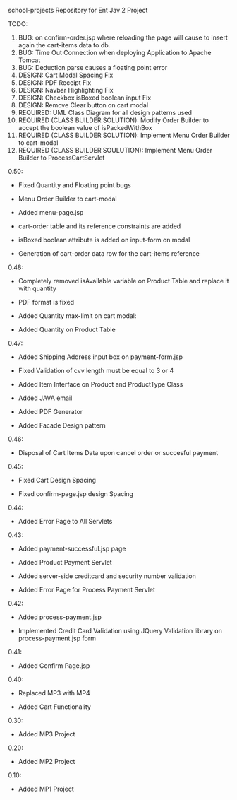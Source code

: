 school-projects
Repository for Ent Jav 2 Project

TODO:

  1. BUG: on confirm-order.jsp where reloading the page will cause to insert again the cart-items data to db.
  2. BUG: Time Out Connection when deploying Application to Apache Tomcat
  3. BUG: Deduction parse causes a floating point error
  4. DESIGN: Cart Modal Spacing Fix
  5. DESIGN: PDF Receipt Fix
  6. DESIGN: Navbar Highlighting Fix
  7. DESIGN: Checkbox isBoxed boolean input Fix
  8. DESIGN: Remove Clear button on cart modal
  9. REQUIRED: UML Class Diagram for all design patterns used
  10. REQUIRED (CLASS BUILDER SOLUTION): Modify Order Builder to accept the boolean value of isPackedWithBox
  11. REQUIRED (CLASS BUILDER SOLUTION): Implement Menu Order Builder to cart-modal
  12. REQUIRED (CLASS BUILDER SOULUTION): Implement Menu Order Builder to ProcessCartServlet

 

0.50: 
  * Fixed Quantity and Floating point bugs
  
  * Menu Order Builder to cart-modal

  * Added menu-page.jsp

  * cart-order table and its reference constraints are added

  * isBoxed boolean attribute is added on input-form on modal

  * Generation of cart-order data row for the cart-items reference
  
0.48:

  * Completely removed isAvailable variable on Product Table and replace it with quantity

  * PDF format is fixed

  * Added Quantity max-limit on cart modal: 

  * Added Quantity on Product Table
  
0.47:

  * Added Shipping Address input box on payment-form.jsp

  * Fixed Validation of cvv length must be equal to 3 or 4

  * Added Item Interface on Product and ProductType Class

  * Added JAVA email

  * Added PDF Generator

  * Added Facade Design pattern

0.46:

  * Disposal of Cart Items Data upon cancel order or succesful payment

0.45:

  * Fixed Cart Design Spacing

  * Fixed confirm-page.jsp design Spacing

0.44:

  * Added Error Page to All Servlets
  
0.43:

  * Added payment-successful.jsp page

  * Added Product Payment Servlet

  * Added server-side creditcard and security number validation

  * Added Error Page for Process Payment Servlet

0.42:

  * Added process-payment.jsp

  * Implemented Credit Card Validation using JQuery Validation library on process-payment.jsp form

0.41:

  * Added Confirm Page.jsp
  
0.40:

  * Replaced MP3 with MP4

  * Added Cart Functionality

0.30:

  * Added MP3 Project
  
0.20:

  * Added MP2 Project
  
0.10:

  * Added MP1 Project

